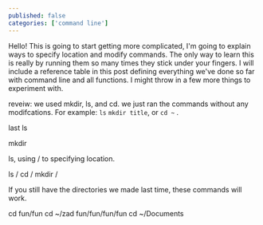 ```yaml
---
published: false
categories: ['command line']
---
```



Hello! This is going to start getting more complicated, I'm going to explain ways to specify location and modify commands. The only way to learn this is really by running them so many times they stick under your fingers. I will include a reference table in this post defining everything we've done so far with command line and all functions. I might throw in a few more things to experiment with.

reveiw:
we used mkdir, ls, and cd. we just ran the commands without any modifcations. For example: `ls` `mkdir title`, or `cd ~` . 


last 
ls 



mkdir

ls, using  / to specifying location.

ls /
cd /
mkdir /



If you still have the directories we made last time, these commands will work.

cd fun/fun
cd ~/zad
fun/fun/fun/fun
cd ~/Documents
